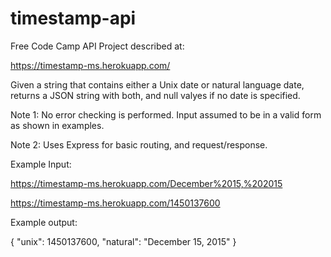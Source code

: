 # timestamp-api

Free Code Camp API Project described at:

https://timestamp-ms.herokuapp.com/

Given a string that contains either a Unix date or natural language date,
returns a JSON string with both, and null valyes if no date is specified.

Note 1: No error checking is performed. Input assumed to be in a valid form as shown in examples.

Note 2: Uses Express for basic routing, and request/response.

Example Input:

https://timestamp-ms.herokuapp.com/December%2015,%202015

https://timestamp-ms.herokuapp.com/1450137600

Example output:

{ "unix": 1450137600, "natural": "December 15, 2015" }
